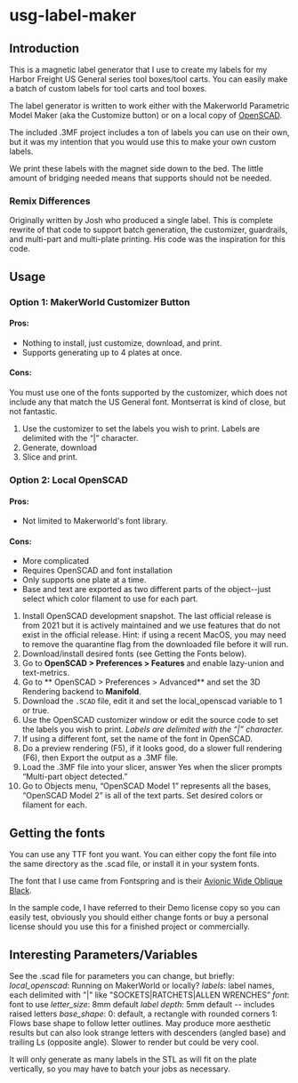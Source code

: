 # usg-label-maker

## Introduction

This is a magnetic label generator that I use to create my labels
for my Harbor Freight US General series tool boxes/tool carts.  You
can easily make a batch of custom labels for tool carts and tool
boxes.

The label generator is written to work either with the Makerworld
Parametric Model Maker (aka the Customize button) or on a local
copy of [OpenSCAD](https://openscad.org/downloads.html#snapshots).

The included .3MF project includes a ton of labels you can use on
their own, but it was my intention that you would use this to make
your own custom labels.

We print these labels with the magnet side down to the bed. The
little amount of bridging needed means that supports should not be
needed.

### Remix Differences

Originally written by Josh who produced a single label. This is
complete rewrite of that code to support batch generation, the
customizer, guardrails, and multi-part and multi-plate printing.
His code was the inspiration for this code.

## Usage

### Option 1: MakerWorld Customizer Button

#### Pros:
- Nothing to install, just customize, download, and print.
- Supports generating up to 4 plates at once.

#### Cons:

You must use one of the fonts supported by the customizer, which
does not include any that match the US General font. Montserrat is
kind of close, but not fantastic.

1. Use the customizer to set the labels you wish to print.
   Labels are delimited with the “|” character.
1. Generate, download
1. Slice and print.




### Option 2: Local OpenSCAD

#### Pros:
- Not limited to Makerworld's font library.

#### Cons:
- More complicated
- Requires OpenSCAD and font installation
- Only supports one plate at a time.
- Base and text are exported as two different parts of the object--just select which color filament to use for each part.

1. Install OpenSCAD development snapshot. The last official release is from 2021 but it is actively maintained and we use features that do not exist in the official release. Hint: if using a recent MacOS, you may need to remove the quarantine flag from the downloaded file before it will run.
1. Download/install desired fonts (see Getting the Fonts below).
1. Go to **OpenSCAD > Preferences > Features** and enable lazy-union and text-metrics.
1. Go to ** OpenSCAD > Preferences > Advanced** and set the 3D Rendering backend to **Manifold**.
1. Download the `.SCAD` file, edit it and set the local\_openscad variable to 1 or true.
1. Use the OpenSCAD customizer window or edit the source code to set the labels you wish to print. *Labels are delimited with the “|” character.*
1. If using a different font, set the name of the font in OpenSCAD.
1.  Do a preview rendering (F5), if it looks good, do a slower full rendering (F6), then Export the output as a .3MF file.
1. Load the .3MF file into your slicer, answer Yes when the slicer prompts “Multi-part object detected.”
1. Go to Objects menu, “OpenSCAD Model 1” represents all the bases, “OpenSCAD Model 2” is all of the text parts. Set desired colors or filament for each.

## Getting the fonts

You can use any TTF font you want. You can either copy the font
file into the same directory as the .scad file, or install it in
your system fonts.

The font that I use came from Fontspring and is their [Avionic Wide
Oblique Black](https://www.fontspring.com/fonts/grype-type/avionic).

In the sample code, I have referred to their Demo license copy so
you can easily test, obviously you should either change fonts or
buy a personal license should you use this for a finished project
or commercially.

## Interesting Parameters/Variables

See the .scad file for parameters you can change, but briefly:
  *local_openscad*: Running on MakerWorld or locally?
  *labels*: label names, each delimited with "|" like "SOCKETS|RATCHETS|ALLEN WRENCHES”
  *font*:  font to use
  *letter_size*: 8mm default
  *label depth*: 5mm default -- includes raised letters
  *base_shape*:
    0: default, a rectangle with rounded corners
    1: Flows base shape to follow letter outlines.
       May produce more aesthetic results but can also look
       strange letters with descenders (angled base) and trailing Ls
       (opposite angle). Slower to render but could be very cool.

It will only generate as many labels in the STL as will fit on the
plate vertically, so you may have to batch your jobs as necessary.
